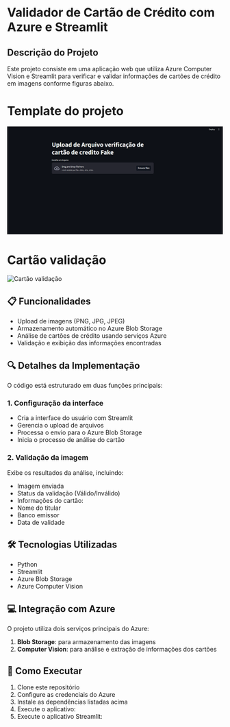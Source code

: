 
# Validador de Cartão de Crédito com Azure e Streamlit

## Descrição do Projeto


Este projeto consiste em uma aplicação web que utiliza Azure Computer Vision e Streamlit para verificar e validar informações de cartões de crédito em imagens conforme figuras abaixo.

# Template do projeto
![ Template do projeto](https://github.com/paulo-santos-ds/Azure_LLM_fraude_cartao/blob/main/imagem_templates.png)


# Cartão validação
![Cartão validação](https://github.com/paulo-santos-ds/Azure_LLM_fraude_cartao/blob/main/cart%C3%A3o%20validado.png)

## 📋 Funcionalidades

- Upload de imagens (PNG, JPG, JPEG)
- Armazenamento automático no Azure Blob Storage
- Análise de cartões de crédito usando serviços Azure
- Validação e exibição das informações encontradas

## 🔍 Detalhes da Implementação

O código está estruturado em duas funções principais:

### 1. Configuração da interface
- Cria a interface do usuário com Streamlit
- Gerencia o upload de arquivos
- Processa o envio para o Azure Blob Storage
- Inicia o processo de análise do cartão

### 2. Validação da imagem
Exibe os resultados da análise, incluindo:
- Imagem enviada
- Status da validação (Válido/Inválido)
- Informações do cartão:
 - Nome do titular
 - Banco emissor
 - Data de validade

## 🛠️ Tecnologias Utilizadas

- Python
- Streamlit
- Azure Blob Storage
- Azure Computer Vision

## 💻 Integração com Azure

O projeto utiliza dois serviços principais do Azure:
1. **Blob Storage**: para armazenamento das imagens
2. **Computer Vision**: para análise e extração de informações dos cartões

## 🚀 Como Executar

1. Clone este repositório
2. Configure as credenciais do Azure
3. Instale as dependências listadas acima
4. Execute o aplicativo:
5. Execute o aplicativo Streamlit:
